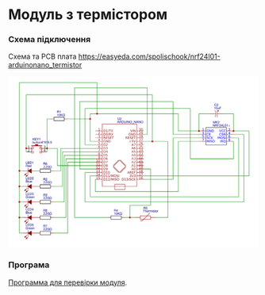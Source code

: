 # Модуль з термістором

### Схема підключення

Схема та PCB плата 
https://easyeda.com/spolischook/nrf24l01-arduinonano_termistor

![схема підключення](images/Schematic_NRF24L01-arduinoNano-termistor.png)

### Програма

[Программа для перевірки модуля](src/main.cpp).


